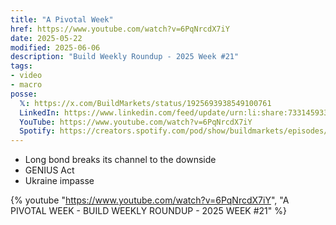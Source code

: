 ```yaml
---
title: "A Pivotal Week"
href: https://www.youtube.com/watch?v=6PqNrcdX7iY
date: 2025-05-22
modified: 2025-06-06
description: "Build Weekly Roundup - 2025 Week #21"
tags:
- video
- macro
posse:
  𝕏: https://x.com/BuildMarkets/status/1925693938549100761
  LinkedIn: https://www.linkedin.com/feed/update/urn:li:share:7331459338328248322/
  YouTube: https://www.youtube.com/watch?v=6PqNrcdX7iY
  Spotify: https://creators.spotify.com/pod/show/buildmarkets/episodes/A-PIVOTAL-WEEK---BUILD-WEEKLY-ROUNDUP---2025-WEEK-21-e3380tv
---
```


- Long bond breaks its channel to the downside
- GENIUS Act
- Ukraine impasse

{% youtube "https://www.youtube.com/watch?v=6PqNrcdX7iY", "A PIVOTAL WEEK - BUILD WEEKLY ROUNDUP - 2025 WEEK #21" %}

